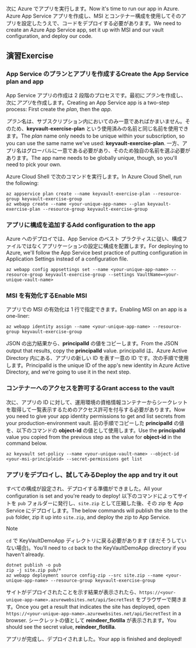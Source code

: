 <span data-ttu-id="06b79-101">次に Azure でアプリを実行します。</span><span class="sxs-lookup"><span data-stu-id="06b79-101">Now it's time to run our app in Azure.</span></span> <span data-ttu-id="06b79-102">Azure App Service アプリを作成し、MSI とコンテナー構成を使用してそのアプリを設定したうえで、コードをデプロイする必要があります。</span><span class="sxs-lookup"><span data-stu-id="06b79-102">We need to create an Azure App Service app, set it up with MSI and our vault configuration, and deploy our code.</span></span>

## <a name="exercise"></a><span data-ttu-id="06b79-103">演習</span><span class="sxs-lookup"><span data-stu-id="06b79-103">Exercise</span></span>

### <a name="create-the-app-service-plan-and-app"></a><span data-ttu-id="06b79-104">App Service のプランとアプリを作成する</span><span class="sxs-lookup"><span data-stu-id="06b79-104">Create the App Service plan and app</span></span>

<span data-ttu-id="06b79-105">App Service アプリの作成は 2 段階のプロセスです。最初に*プラン*を作成し、次に*アプリ*を作成します。</span><span class="sxs-lookup"><span data-stu-id="06b79-105">Creating an App Service app is a two-step process: First create the *plan*, then the *app*.</span></span>

<span data-ttu-id="06b79-106">*プラン*名は、サブスクリプション内においてのみ一意であればかまいません。そのため、**keyvault-exercise-plan** という使用済みの名前と同じ名前を使用できます。</span><span class="sxs-lookup"><span data-stu-id="06b79-106">The *plan* name only needs to be unique within your subscription, so you can use the same name we've used: **keyvault-exercise-plan**.</span></span> <span data-ttu-id="06b79-107">一方、アプリ名はグローバルに一意である必要があり、そのため独自の名前を選ぶ必要があります。</span><span class="sxs-lookup"><span data-stu-id="06b79-107">The app name needs to be globally unique, though, so you'll need to pick your own.</span></span>

<span data-ttu-id="06b79-108">Azure Cloud Shell で次のコマンドを実行します。</span><span class="sxs-lookup"><span data-stu-id="06b79-108">In Azure Cloud Shell, run the following:</span></span>

```azurecli
az appservice plan create --name keyvault-exercise-plan --resource-group keyvault-exercise-group
az webapp create --name <your-unique-app-name> --plan keyvault-exercise-plan --resource-group keyvault-exercise-group
```

### <a name="add-configuration-to-the-app"></a><span data-ttu-id="06b79-109">アプリに構成を追加する</span><span class="sxs-lookup"><span data-stu-id="06b79-109">Add configuration to the app</span></span>

<span data-ttu-id="06b79-110">Azure へのデプロイでは、App Service のベスト プラクティスに従い、構成ファイルではなくアプリケーションの設定に構成を配置します。</span><span class="sxs-lookup"><span data-stu-id="06b79-110">For deploying to Azure, we'll follow the App Service best practice of putting configuration in Application Settings instead of a configuration file.</span></span>

```azurecli
az webapp config appsettings set --name <your-unique-app-name> --resource-group keyvault-exercise-group --settings VaultName=<your-unique-vault-name>
```

### <a name="enable-msi"></a><span data-ttu-id="06b79-111">MSI を有効化する</span><span class="sxs-lookup"><span data-stu-id="06b79-111">Enable MSI</span></span>

<span data-ttu-id="06b79-112">アプリでの MSI の有効化は 1 行で指定できます。</span><span class="sxs-lookup"><span data-stu-id="06b79-112">Enabling MSI on an app is a one-liner:</span></span>

```azurecli
az webapp identity assign --name <your-unique-app-name> --resource-group keyvault-exercise-group
```

<span data-ttu-id="06b79-113">JSON の出力結果から、**principalId** の値をコピーします。</span><span class="sxs-lookup"><span data-stu-id="06b79-113">From the JSON output that results, copy the **principalId** value.</span></span> <span data-ttu-id="06b79-114">principalId は、Azure Active Directory 内にある、アプリの新しい ID を表す一意の ID です。次の手順で使用します。</span><span class="sxs-lookup"><span data-stu-id="06b79-114">PrincipalId is the unique ID of the app's new identity in Azure Active Directory, and we're going to use it in the next step.</span></span>

### <a name="grant-access-to-the-vault"></a><span data-ttu-id="06b79-115">コンテナーへのアクセスを許可する</span><span class="sxs-lookup"><span data-stu-id="06b79-115">Grant access to the vault</span></span>

<span data-ttu-id="06b79-116">次に、アプリの ID に対して、運用環境の資格情報コンテナーからシークレットを取得して一覧表示するためのアクセス許可を付与する必要があります。</span><span class="sxs-lookup"><span data-stu-id="06b79-116">Now you need to give your app identity permissions to get and list secrets from your production-environment vault.</span></span> <span data-ttu-id="06b79-117">前の手順でコピーした **principalId** の値を、以下のコマンドの **object-id** の値として使用します。</span><span class="sxs-lookup"><span data-stu-id="06b79-117">Use the **principalId** value you copied from the previous step as the value for **object-id** in the command below.</span></span>

```azurecli
az keyvault set-policy --name <your-unique-vault-name> --object-id <your-msi-principleid> --secret-permissions get list
```

### <a name="deploy-the-app-and-try-it-out"></a><span data-ttu-id="06b79-118">アプリをデプロイし、試してみる</span><span class="sxs-lookup"><span data-stu-id="06b79-118">Deploy the app and try it out</span></span>

<span data-ttu-id="06b79-119">すべての構成が設定され、デプロイする準備ができました。</span><span class="sxs-lookup"><span data-stu-id="06b79-119">All your configuration is set and you're ready to deploy!</span></span> <span data-ttu-id="06b79-120">以下のコマンドによってサイトを `pub` フォルダーに発行し、`site.zip` として圧縮した後、その zip を App Service にデプロイします。</span><span class="sxs-lookup"><span data-stu-id="06b79-120">The below commands will publish the site to the `pub` folder, zip it up into `site.zip`, and deploy the zip to App Service.</span></span>

> [!NOTE]
> <span data-ttu-id="06b79-121">`cd` で KeyVaultDemoApp ディレクトリに戻る必要があります (まだそうしていない場合)。</span><span class="sxs-lookup"><span data-stu-id="06b79-121">You'll need to `cd` back to the KeyVaultDemoApp directory if you haven't already.</span></span>

```console
dotnet publish -o pub
zip -j site.zip pub/*
az webapp deployment source config-zip --src site.zip --name <your-unique-app-name> --resource-group keyvault-exercise-group
```

<span data-ttu-id="06b79-122">サイトがデプロイされたことを示す結果が表示されたら、`https://<your-unique-app-name>.azurewebsites.net/api/SecretTest` をブラウザーで開きます。</span><span class="sxs-lookup"><span data-stu-id="06b79-122">Once you get a result that indicates the site has deployed, open `https://<your-unique-app-name>.azurewebsites.net/api/SecretTest` in a browser.</span></span> <span data-ttu-id="06b79-123">シークレットの値として **reindeer_flotilla** が表示されます。</span><span class="sxs-lookup"><span data-stu-id="06b79-123">You should see the secret value, **reindeer_flotilla**.</span></span>

<span data-ttu-id="06b79-124">アプリが完成し、デプロイされました。</span><span class="sxs-lookup"><span data-stu-id="06b79-124">Your app is finished and deployed!</span></span>